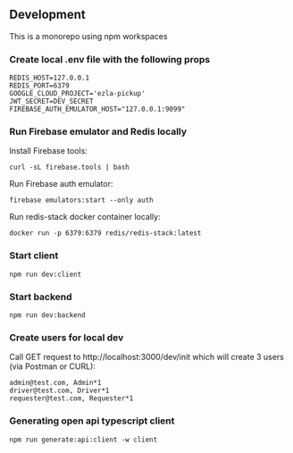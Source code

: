 ## Development

This is a monorepo using npm workspaces

### Create local .env file with the following props
```
REDIS_HOST=127.0.0.1
REDIS_PORT=6379
GOOGLE_CLOUD_PROJECT='ezla-pickup'
JWT_SECRET=DEV_SECRET
FIREBASE_AUTH_EMULATOR_HOST="127.0.0.1:9099"
```

### Run Firebase emulator and Redis locally
Install Firebase tools:
```
curl -sL firebase.tools | bash
```
Run Firebase auth emulator:
```
firebase emulators:start --only auth
```

Run redis-stack docker container locally:
```
docker run -p 6379:6379 redis/redis-stack:latest
```

### Start client
```
npm run dev:client
```

### Start backend
```
npm run dev:backend
```

### Create users for local dev
Call GET request to http://localhost:3000/dev/init which will create 3 users (via Postman or CURL):
```
admin@test.com, Admin*1
driver@test.com, Driver*1
requester@test.com, Requester*1
```

### Generating open api typescript client
```
npm run generate:api:client -w client
```
